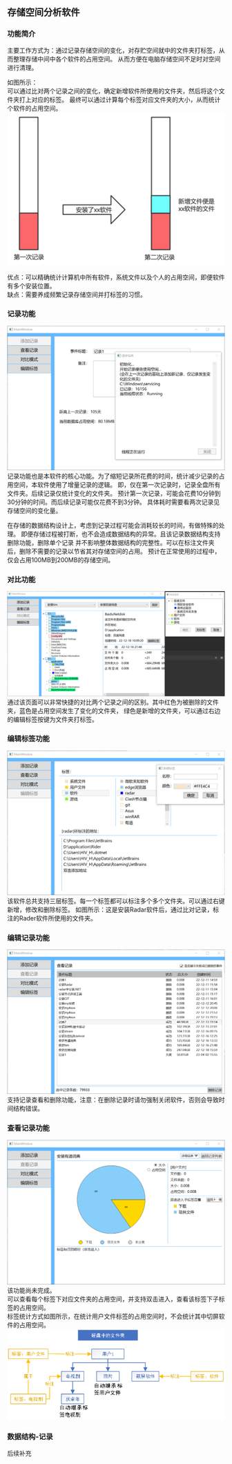 ## 存储空间分析软件

### 功能简介
主要工作方式为：通过记录存储空间的变化，对存贮空间就中的文件夹打标签，从而整理存储中间中各个软件的占用空间。
从而方便在电脑存储空间不足时对空间进行清理。

如图所示：  
可以通过比对两个记录之间的变化，确定新增软件所使用的文件夹，然后将这个文件夹打上对应的标签。
最终可以通过计算每个标签对应文件夹的大小，从而统计个软件的占用空间。
![img.png](doc/图片1.png)

优点：可以精确统计计算机中所有软件，系统文件以及个人的占用空间，即便软件有多个安装位置。  
缺点：需要养成频繁记录存储空间并打标签的习惯。

### 记录功能

![Snipaste_2023-04-02_15-59-59.png](doc%2FSnipaste_2023-04-02_15-59-59.png)
记录功能也是本软件的核心功能。为了缩短记录所花费的时间，统计减少记录的占用空间，本软件使用了增量记录的逻辑。
即，仅在第一次记录时，记录全盘所有文件夹。后续记录仅统计变化的文件夹。
预计第一次记录，可能会花费10分钟到30分钟的时间。而后续记录可能仅花费不到3分钟。
具体耗时需要看两次记录见存储空间的变化量。

在存储的数据结构设计上，考虑到记录过程可能会消耗较长的时间，有做特殊的处理。
即便存储过程被打断，也不会造成数据结构的异常。且该记录数据结构支持删除功能，删除单个记录
并不影响整体数据结构的完整性。可以在标注文件夹后，删除不需要的记录以节省其对存储空间的占用。
预计在正常使用的过程中，仅会占用100MB到200MB的存储空间。

### 对比功能
![Snipaste_2023-04-02_16-11-38.png](doc%2FSnipaste_2023-04-02_16-11-38.png)
通过该页面可以非常快捷的对比两个记录之间的区别。其中红色为被删除的文件夹，蓝色是占用空间发生了变化的文件夹，
绿色是新增的文件夹，可以通过右边的编辑标签按键为文件夹打标签。

### 编辑标签功能
![Snipaste_2023-04-02_16-21-42.png](doc%2FSnipaste_2023-04-02_16-21-42.png)
该软件总共支持三层标签。每一个标签都可以标注多个多个文件夹。可以通过右键新增，修改和删除标签。
如图所示：这是安装Radar软件后，通过比对记录，标注的Rader软件所使用的文件夹。

### 编辑记录功能
![Snipaste_2023-04-02_16-30-44.png](doc%2FSnipaste_2023-04-02_16-30-44.png)
支持记录查看和删除功能，注意：在删除记录时请勿强制关闭软件，否则会导致时间结构错误。

### 查看记录功能
![Snipaste_2023-04-02_16-34-42.png](doc%2FSnipaste_2023-04-02_16-34-42.png)
该功能尚未完成。  
可以查看每个标签下对应文件夹的占用空间，并支持双击进入，查看该标签下子标签的占用空间。  
标签统计方式如图所示，在统计用户文件标签的占用空间时，不会统计其中切屏软件的占用空间。
![图片2.png](doc/图片2.png)

### 数据结构-记录
后续补充
